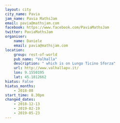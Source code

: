 ```yaml
---
layout: city                                           
city_name: Pavia                                                               
jam_name: Pavia MathsJam
email: pavia@mathsjam.com
facebook: https://www.facebook.com/PaviaMathsJam
twitter: PaviaMathsJam
organiser:
    name: Daniele
    email: pavia@mathsjam.com
location:
    group: rest-of-world
    pub_name: "Valhalla"
    description: " which is on Lungo Ticino Sforza"
    url: http://www.valhallapv.it/
    lon: 9.1550195
    lat: 45.1812662
hiatus: False
hiatus_months:
    - 2018-08
start_time: 8.30pm
changed_dates:
    - 2018-12-13
    - 2019-02-19
    - 2019-05-23
---
```

